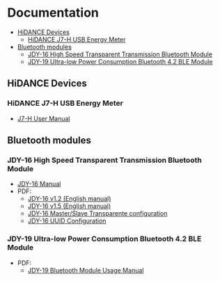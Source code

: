 # Documentation
- [HiDANCE Devices](#hidance-devices)
	- [HiDANCE J7-H USB Energy Meter](#hidance-j7-h-usb-energy-meter)
- [Bluetooth modules](#bluetooth-modules)
	- [JDY-16 High Speed Transparent Transmission Bluetooth Module](#jdy-16-high-speed-transparent-transmission-bluetooth-module)
	- [JDY-19 Ultra-low Power Consumption Bluetooth 4.2 BLE Module](#jdy-19-ultra-low-power-consumption-bluetooth-42-ble-module)

## HiDANCE Devices

### HiDANCE J7-H USB Energy Meter
- [J7-H User Manual](J7-H)

## Bluetooth modules

### JDY-16 High Speed Transparent Transmission Bluetooth Module
- [JDY-16 Manual](JDY-16)
- PDF:
  - [JDY-16 v1.2 (English manual)](JDY-16/JDY-16%20v1.2%20(English%20manual).pdf)
  - [JDY-16 v1.5 (English manual)](JDY-16/JDY-16%20v1.5%20(English%20manual).pdf)
  - [JDY-16 Master/Slave Transparente configuration](JDY-16/JDY-16%20Master%20Slave%20Transparent%20Transmission%20Configuration.pdf)
  - [JDY-16 UUID Configuration](JDY-16/JDY-16%20UUID%20Configuration.pdf)

### JDY-19 Ultra-low Power Consumption Bluetooth 4.2 BLE Module
- PDF:
  - [JDY-19 Bluetooth Module Usage Manual](JDY-19/JDY-19%20Bluetooth%204.2%20BLE%20Module%20(v1.3).pdf)
